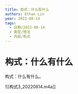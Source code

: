 ```yaml
---
title: 构式：什么有什么
authors: Ethan Lin
year: 2022-08-14 
tags:
  - 日期/2022-08-14 
  - 类型/想法 
  - 内容/构式 
---
```



# 构式：什么有什么





构式：什么有什么。





![[构式3_20220814.m4a]]